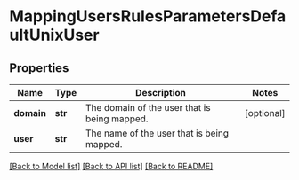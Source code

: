 # MappingUsersRulesParametersDefaultUnixUser

## Properties
Name | Type | Description | Notes
------------ | ------------- | ------------- | -------------
**domain** | **str** | The domain of the user that is being mapped. | [optional] 
**user** | **str** | The name of the user that is being mapped. | 

[[Back to Model list]](../README.md#documentation-for-models) [[Back to API list]](../README.md#documentation-for-api-endpoints) [[Back to README]](../README.md)


